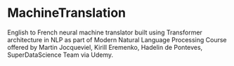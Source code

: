 # MachineTranslation

English to French neural machine translator built using Transformer architecture in NLP as part of Modern Natural Language Processing Course offered by Martin Jocqueviel, Kirill Eremenko, Hadelin de Ponteves, SuperDataScience Team via Udemy.
